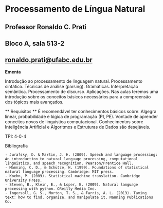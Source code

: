 # Processamento de Língua Natural

## Professor Ronaldo C. Prati
## Bloco A, sala 513-2
## ronaldo.prati@ufabc.edu.br

**Ementa**

Introdução ao processamento de linguagem natural. Processamento sintático. Técnicas de análise (parsing). Gramáticas. Interpretação semântica. Processamento de discurso. Aplicações. Nas aulas teremos uma introdução sobre os conceitos básicos necessários para a compreensão dos tópicos mais avançados.

** Requisitos **
É recomendável ter conhecimentos básicos sobre: Algegra linear, probabilidade e lógica de programação (PI, PE). Vontade de aprender conceitos novos de linguistica computacional. Conhecimentos sobre Inteligência Artificial e Algoritmos e Estruturas de Dados são desejáveis.


TPI: 4-0-4

Bibliografia

    - Jurafsky, D. & Martin, J. H. (2009). Speech and language processing: An introduction to natural language processing, computational linguistics, and speech recognition. Pearson/Prentice Hall.
    - Manning, C. D., & Schütze, H. (1999). Foundations of statistical natural language processing. Cambridge: MIT press.
    - Koehn, P. (2009). Statistical machine translation. Cambridge University Press.
    - Steven, B., Klein, E., & Loper, E. (2009). Natural language processing with python. OReilly Media Inc.
    - Ingersoll, G. S., Morton, T. S., & Farris, A. L. (2013). Taming text: how to find, organize, and manipulate it. Manning Publications Co. 





